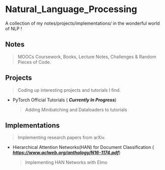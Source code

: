 # Natural_Language_Processing
A collection of my notes/projects/implementations/ in the wonderful world of NLP !

## Notes
>MOOCs Coursework, Books, Lecture Notes, Challenges & Random Pieces of Code.

## Projects
>Coding up interesting projects and tutorials I find.

* PyTorch Official Tutorials ( ***Currently In Progress***)
    >Adding Minibatching and Dataloaders to tutorials

## Implementations
>Implementing research papers from arXiv.

* Hierarchical Attention Networks(HAN) for Document Classification ( ***https://www.aclweb.org/anthology/N16-1174.pdf***)
    >Implementing HAN Networks with Elmo
